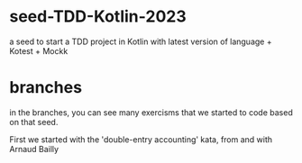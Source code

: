 # seed-TDD-Kotlin-2023
a seed to start a TDD project in Kotlin with latest version of language + Kotest + Mockk

# branches

in the branches, you can see many exercisms that we started to code based on that seed.

First we started with the 'double-entry accounting' kata, from and with Arnaud Bailly

